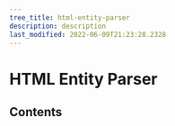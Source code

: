 ```yaml
---
tree_title: html-entity-parser
description: description
last_modified: 2022-06-09T21:23:28.2328
---
```


# HTML Entity Parser

## Contents
